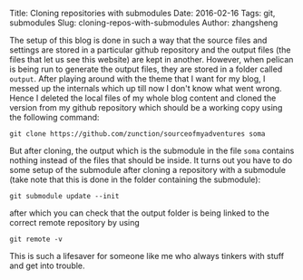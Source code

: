Title: Cloning repositories with submodules
Date: 2016-02-16
Tags: git, submodules
Slug: cloning-repos-with-submodules
Author: zhangsheng

The setup of this blog is done in such a way that the source files and settings are stored in a particular github repository and the output files (the files that let us see this website) are kept in another. However, when pelican is being run to generate the output files, they are stored in a folder called `output`. After playing around with the theme that I want for my blog, I messed up the internals which up till now I don't know what went wrong. Hence I deleted the local files of my whole blog content and cloned the version from my github repository which should be a working copy using the following command:

```
git clone https://github.com/zunction/sourceofmyadventures soma
```
But after cloning, the output which is the submodule in the file `soma` contains nothing instead of the files that should be inside. It turns out you have to do some setup of the submodule after cloning a repository with a submodule (take note that this is done in the folder containing the submodule):
```
git submodule update --init
```
after which you can check that the output folder is being linked to the correct remote repository by using
```
git remote -v
```
This is such a lifesaver for someone like me who always tinkers with stuff and get into trouble.
